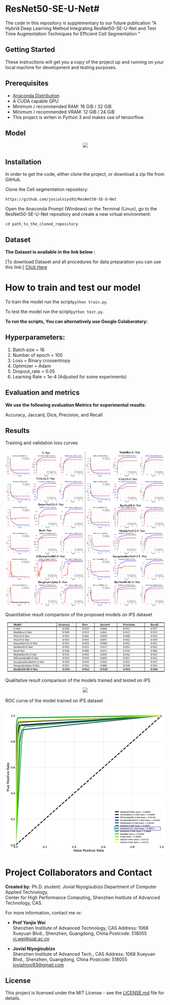 # ResNet50-SE-U-Net#

The code in this repository is supplementary to our future publication "A Hybrid Deep Learning Method Integrating ResNet50-SE-U-Net and Test Time Augmentation Techniques for Efficient Cell Segmentation " 

## Getting Started

These instructions will get you a copy of the project up and running on your local machine for development and testing purposes. 

## Prerequisites
* [Anaconda Distribution](https://www.anaconda.com/products/individual)
* A CUDA capable GPU
* Minimum / recommended RAM: 16 GiB / 32 GiB
* Minimum / recommended VRAM: 12 GiB / 24 GiB
* This project is writen in Python 3 and makes use of tensorflow. 

## Model
<p align="center">
<img src="img/ResNet50-SE-U-Net.png">
</p>


## Installation
In order to get the code, either clone the project, or download a zip file from GitHub.

Clone the Cell segmentation repository:
```
https://github.com/jovialniyo93/ResNet50-SE-U-Net
```
Open the Anaconda Prompt (Windows) or the Terminal (Linux), go to the ResNet50-SE-U-Net repository and create a new virtual environment:
```
cd path_to_the_cloned_repository
```

## Dataset

**The Dataset is available in the link below :**

[To download Dataset and all procedures for data preparation you can use this link:] [Click Here](https://github.com/jovialniyo93/cell-detection-and-tracking)	

# How to train and test our model

To train the model run the script```python train.py```.

To test the model run the script```python test.py```.
<br/>

**To run the scripts, You can alternatively use Google Colaboratory:**

## Hyperparameters:
 
 <ol>
  <li>Batch size = 16</li> 
  <li>Number of epoch = 100</li>
  <li>Loss = Binary crossentropy</li>
  <li>Optimizer = Adam</li>
  <li>Dropout_rate =  0.05</li>
  <li>Learning Rate = 1e-4 (Adjusted for some experiments)</li>
</ol>

## Evaluation and metrics

**We use the following evaluation Metrics for experimental results:**

Accuracy, Jaccard, Dice, Precision, and Recall

## Results

Training and validation loss curves<br/>
<p align="center">
<img src="img/loss.png">
</p> 

Quantitative result comparison of the proposed models on iPS dataset<br/>
<p align="center">
<img src="img/result.png">
</p>

Qualitative result comparison of the models trained and tested on iPS <br/>
<p align="center">
<img src="img/vis.png">
</p>

ROC curve of the model trained on iPS dataset
<p align="center">
<img src="img/roc.png">
</p>

# Project Collaborators and Contact

**Created by:** Ph.D. student: Jovial Niyogisubizo 
Department of Computer Applied Technology,  
Center for High Performance Computing, Shenzhen Institute of Advanced Technology, CAS. 

For more information, contact me or:

* **Prof Yanjie Wei**  
Shenzhen Institute of Advanced Technology, CAS 
Address: 1068 Xueyuan Blvd., Shenzhen, Guangdong, China
Postcode: 518055
yj.wei@siat.ac.cn


* **Jovial Niyogisubizo**  
Shenzhen Institute of Advanced Tech., CAS 
Address: 1068 Xueyuan Blvd., Shenzhen, Guangdong, China
Postcode: 518055
jovialniyo93@gmail.com

## License ##
This project is licensed under the MIT License - see the [LICENSE.md](LICENSE.md) file for details.
